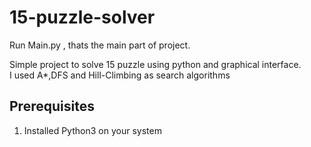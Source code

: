 # 15-puzzle-solver  
Run Main.py , thats the main part of project.  

Simple project to solve 15 puzzle using python and graphical interface.    
I used A*,DFS and Hill-Climbing as search algorithms
## Prerequisites
1) Installed Python3 on your system

